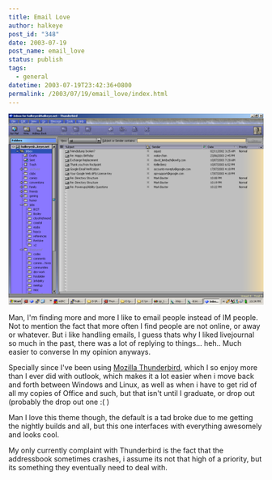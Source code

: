 ```yaml
---
title: Email Love
author: halkeye
post_id: "348"
date: 2003-07-19
post_name: email_love
status: publish
tags:
  - general
datetime: 2003-07-19T23:42:36+0800
permalink: /2003/07/19/email_love/index.html
---
```


![Screenshot of Mozilla Thunderbird](3018_8f63e91df34bc1b2683e96e21a98a5ec.png)

Man, I'm finding more and more I like to email people instead of IM people. Not to mention the fact that more often I find people are not online, or away or whatever. But i like handling emails, I guess thats why I liked livejournal so much in the past, there was a lot of replying to things... heh.. Much easier to converse In my opinion anyways.

Specially since I've been using [Mozilla Thunderbird](https://web.archive.org/web/20030801071251/http://www.mozilla.org:80/projects/thunderbird/), which I so enjoy more than I ever did with outlook, which makes it a lot easier when i move back and forth between Windows and Linux, as well as when i have to get rid of all my copies of Office and such, but that isn't until I graduate, or drop out (probably the drop out one :( )

Man I love this theme though, the default is a tad broke due to me getting the nightly builds and all, but this one interfaces with everything awesomely and looks cool.

My only currently complaint with Thunderbird is the fact that the addressbook sometimes crashes, i assume its not that high of a priority, but its something they eventually need to deal with.
